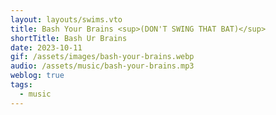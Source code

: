 ```yaml
---
layout: layouts/swims.vto
title: Bash Your Brains <sup>(DON'T SWING THAT BAT)</sup>
shortTitle: Bash Ur Brains
date: 2023-10-11
gif: /assets/images/bash-your-brains.webp
audio: /assets/music/bash-your-brains.mp3
weblog: true
tags:
  - music
---
```

